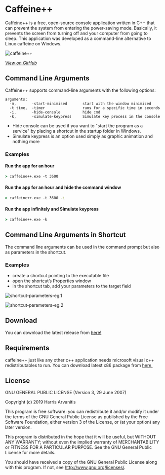 # Caffeine++

Caffeine++ is a free, open-source console application written in C++ that can prevent the system from entering the power-saving mode.
Basically, it prevents the screen from turning off and your computer from going to sleep.
This application was developed as a command-line alternative to Linux caffeine on Windows.

![caffeine++](https://user-images.githubusercontent.com/3985557/67888246-737eea00-fb55-11e9-90ca-70f2b1a249a0.PNG)

*[View on GitHub](https://github.com/XarisA/CaffeinePP)*

## Command Line Arguments

Caffeine++ supports command-line arguments with the following options:

```text
arguments:
  -m,       -start-minimised       start with the window minimized
  -t time,  -timer                 runs for a specific time in seconds
  -i,       -hide-console          hide cmd
  -k,       -simulate-keypress     Simulate key process in the console
```

- Hide console can be used if you want to "start the program as a service" by placing a shortcut in the startup folder in Windows.
- Simulate keypress is an option used simply as graphic animation and nothing more

### Examples

#### Run the app for an hour

```cmd
> caffeine++.exe -t 3600
```

#### Run the app for an hour and hide the command window

```cmd
> caffeine++.exe -t 3600 -i
```

#### Run the app infinitely and Simulate keypress

```cmd
> caffeine++.exe -k
```

## Command Line Arguments in Shortcut

The command line arguments can be used in the command prompt but also as parameters in the shortcut.

### Examples

- create a shortcut pointing to the executable file
- open the shortcut’s Properties window
- in the shortcut tab, add your parameters to the target field

![shortcut-parameters-eg.1](https://github.com/XarisA/CaffeinePP/assets/3985557/10a212d4-8969-474b-b386-22069c7baa3e)

![shortcut-parameters-eg.2](https://github.com/XarisA/CaffeinePP/assets/3985557/190c5d7d-533c-49d6-861c-fa8249c96bec)

## Download

You can download the latest release from [here!](https://github.com/XarisA/CaffeinePP/releases/latest)

## Requirements

caffeine++ just like any other c++ application needs microsoft visual c++ redistributables to run.
You can download latest x86 package from [here.](https://support.microsoft.com/en-us/help/2977003/the-latest-supported-visual-c-downloads)

## License

GNU GENERAL PUBLIC LICENSE (Version 3, 29 June 2007)

Copyright (c) 2019 Harris Arvanitis

This program is free software: you can redistribute it and/or modify it under the terms of the GNU General Public License as published by the Free Software Foundation, either version 3 of the License, or
(at your option) any later version.

This program is distributed in the hope that it will be useful, but WITHOUT ANY WARRANTY; without even the implied warranty of MERCHANTABILITY or FITNESS FOR A PARTICULAR PURPOSE.  See the
GNU General Public License for more details.

You should have received a copy of the GNU General Public License along with this program.  If not, see <http://www.gnu.org/licenses/>.

